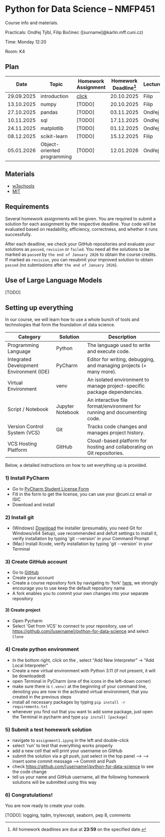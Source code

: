 # Python for Data Science – NMFP451

Course info and materials.

Practicals: Ondřej Týbl, Filip Bočinec ([surname]@karlin.mff.cuni.cz)

Time: Monday 12:20

Room: K4

## Plan
| Date       | Topic                          | Homework Assignment | Homework Deadline[^1] | Lecturer |
|------------|--------------------------------|---------------------|------------------|----------|
| 29.09.2025 | introduction                   | [click](https://github.com/ondratybl/python-for-data-science/blob/main/assignment1.ipynb)              | 20.10.2025           | Filip   |
| 13.10.2025 | numpy                          | [TODO]             | 20.10.2025           | Filip   |
| 27.10.2025 | pandas                         | [TODO]              | 03.11.2025           | Ondřej   |
| 10.11.2025 | sql                            | [TODO]              | 17.11.2025           | Ondřej   |
| 24.11.2025 | matplotlib                     | [TODO]              | 01.12.2025           | Ondřej   |
| 08.12.2025 | scikit-learn                   | [TODO]              | 15.12.2025           | Filip   |
| 05.01.2026 | Object-oriented programming    | [TODO]              | 12.01.2026           | Ondřej   |

[^1]: All homework deadlines are due at **23:59** on the specified date.

## Materials

- [w3schools](https://www.w3schools.com/python/)
- [MIT](https://ocw.mit.edu/courses/6-100l-introduction-to-cs-and-programming-using-python-fall-2022/)

## Requirements

Several homework assignments will be given. You are required to submit a solution for each assignment by the respective deadline. Your code will be evaluated based on readability, efficiency, correctness, and whether it runs successfully.

After each deadline, we check your GitHub repositories and evaluate your solutions as `passed`, `revision` or `failed`. You need all the solutions to be marked as `passed` by `the end of January 2026` to obtain the course credits. If marked as `revision`, you can resubmit your improved solution to obtain `passed` (no submissions after `the end of January 2026`).

## Use of Large Language Models

[TODO]

## Setting up everything

In our course, we will learn how to use a whole bunch of tools and technologies that form the foundation of data science.

| Category                     | Solution             | Description                                                                |
|------------------------------|---------------------|-----------------------------------------------------------------------------|
| Programming Language         | Python              | The language used to write and execute code.                                | 
| Integrated Development Environment (IDE)      | PyCharm             | Editor for writing, debugging, and managing projects (+ many more).                |
| Virtual Environment          | venv                | An isolated environment to manage project-specific package dependencies.            |
| Script / Notebook            | Jupyter Notebook    | An interactive file format/environment for running and documenting code.    |
| Version Control System (VCS) | Git                 | Tracks code changes and manages project history.                            |
| VCS Hosting Platform         | GitHub              | Cloud-based platform for hosting and collaborating on Git repositories.     |

Below, a detailed instructions on how to set everything up is provided.

### 1) Install PyCharm

- Go to [PyCharm Student License Form](https://www.jetbrains.com/shop/eform/students)
- Fill in the form to get the license, you can use your @cuni.cz email or ISIC
- Download and install

### 2) Install git

- (Windows) [Download](https://git-scm.com/downloads/win) the installer (presumably, you need Git for Windows/x64 Setup), use recommended and defult settings to install it, verify installation by typing 'git --version' in your Command Prompt
- (Mac) Install Xcode, verify installation by typing 'git --version' in your Terminal

### 3) Create GitHub account

- Go to [GitHub](https://www.github.com)
- Create your account
- Create a course repository fork by navigating to 'fork' [here](https://github.com/ondratybl/python-for-data-science), we strongly encourage you to use keep the default repository name
- A fork enables you to commit your own changes into your separate repository

#### 3) Create project

- Open Pycharm
- Select 'Get from VCS' to connect to your repository, use url https://github.com/[username]/python-for-data-science and select `Clone`

### 4) Create python environment
- In the bottom right, click on the <No Interpreter>, select "Add New Interpreter" -> "Add Local Interpreter"
- Create a new virtual environment with Python 3.11 (if not present, it will be downloaded)
- open Terminal in PyCharm (one of the icons in the left-down corner)
- make sure there is `(.venv)` at the beginning of your command line, denoting you are now in the activated virtual environment, that you created in the previous steps
- install all necessary packages by typing `pip install -r requirements.txt`
- whenever you find out that you want to add some package, just open the Terminal in pycharm and type `pip install [package]`

### 5) Submit a test homework solution
- navigate to `assignment1.ipyng` in the left and double-click
- select 'run' to test that everything works properly
- add a new cell that will print your username on GitHub
- submit the solution via a git push, just select <Git> in the top panel –> <Commit> –> insert some commit message –> Commit and Push
- check https://github.com/[username]/python-for-data-science to see the code change
- tell us your name and GitHub username, all the following homework solutions will be submitted using this way

### 6) Congratulations!

You are now ready to create your code.

[TODO]: logging, tqdm, try/except, seaborn, pep 8, comments
